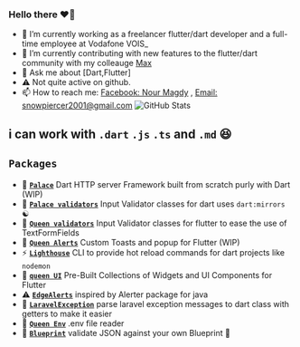 ### Hello there ♥🤍

- 🔭 I’m currently working as a freelancer flutter/dart developer and a full-time employee at Vodafone VOIS_  
- 🌱 I’m currently contributing with new features to the flutter/dart community with my colleauge [Max](https://github.com/maxzod/)
- 💬 Ask me about [Dart,Flutter]
- ⚠  Not quite active on github.
- 📫 How to reach me: [Facebook: Nour Magdy](https://www.facebook.com/noor.magdy74) ,  [Email: snowpiercer2001@gmail.com](mailto:snowpiercer2001@gmail.com)
![GitHub Stats](https://github-readme-stats.vercel.app/api?username=SPiercer&theme=tokyonight&show_icons=true)

## i can work with ``.dart`` ``.js`` ``.ts`` and ``.md`` 😆
## **`Packages`**

- 🏰 [**`Palace`**](https://github.com/maxzod/palace) Dart HTTP server Framework built from scratch purly with Dart (WIP)
- 🏰 [**`Palace validators`**](https://github.com/maxzod/palace_validators) Input Validator classes for dart uses `dart:mirrors` ☯
- 👑 [**`Queen validators`**](https://github.com/maxzod/queen_validators) Input Validator classes for flutter to ease the use of TextFormFields
- 🔔 [**`Queen Alerts`**](https://github.com/maxzod/queen_alerts) Custom Toasts and popup for Flutter (WIP)
- ⚡ [**`Lighthouse`**](https://github.com/maxzod/lighthouse) CLI to provide hot reload commands for dart projects like `nodemon`
- 🦜 [**`queen UI`**](https://github.com/maxzod/queen_ui) Pre-Built Collections of Widgets and UI Components for Flutter
- ⚠  [**`EdgeAlerts`**](https://github.com/maxzod/EdgeAlerts) inspired by Alerter package for java
- 📃 [**`LaravelException`**](https://github.com/maxzod/laravel_exception) parse laravel exception messages to dart class with getters to make it easier
- 📃 [**`Queen Env`**](https://github.com/maxzod/queen_env) .env file reader
- 🔷 [**`Blueprint`**](https://github.com/maxzod/blueprint) validate JSON against your own Blueprint 🧬
